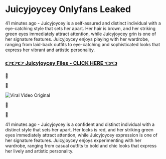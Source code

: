 # Juicyjoycey Onlyfans Leaked

<p>41 minutes ago - Juicyjoycey is a self-assured and distinct individual with a eye-catching style that sets her apart. Her hair is brown, and her striking green eyes immediately attract attention, while Juicyjoycey grin is one of her signature features. Juicyjoycey enjoys playing with her wardrobe, ranging from laid-back outfits to eye-catching and sophisticated looks that express her vibrant and artistic personality.</p><p>
<h3><a href="https://fansleaks.com-getfree.pro/juicyjoycey" rel="nofollow">👉👉👉 Juicyjoycey Files - CLICK HERE 👈👈</a></h3>
<p>🔻</p>
<p>🔻</p> <p>
<a href="https://fansleaks.com-getfree.pro/juicyjoycey" rel="nofollow"><img src="https://i.imgur.com/0ZbtXZ5.gif" alt="Viral Video Original" style="max-width: 100%; display: inline-block;" data-target="animated-image.originalImage"></a>
<p>🔻</p>
<p>🔻</p> <p>41 minutes ago - Juicyjoycey is a confident and distinct individual with a distinct style that sets her apart. Her locks is red, and her striking green eyes immediately attract attention, while Juicyjoycey expression is one of her signature features. Juicyjoycey enjoys experimenting with her wardrobe, ranging from casual outfits to bold and chic looks that express her lively and artistic personality.</p>